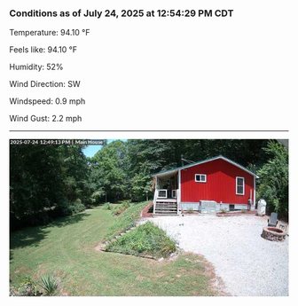 ### Conditions as of July 24, 2025 at 12:54:29 PM CDT 

Temperature: 94.10 &deg;F

Feels like: 94.10 &deg;F

Humidity: 52%

Wind Direction: SW

Windspeed: 0.9 mph

Wind Gust: 2.2 mph

---

<img src="./images/latest.jpeg"/>


